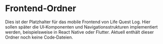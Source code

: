 # Frontend‑Ordner

Dies ist der Platzhalter für das mobile Frontend von Life Quest Log.  Hier sollen später die UI‑Komponenten und Navigationsstrukturen implementiert werden, beispielsweise in React Native oder Flutter.  Aktuell enthält dieser Ordner noch keine Code‑Dateien.